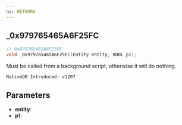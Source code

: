 ```yaml
---
ns: NETWORK
---
```

## _0x979765465A6F25FC

```c
// 0x979765465A6F25FC
void _0x979765465A6F25FC(Entity entity, BOOL p1);
```

Must be called from a background script, otherwise it will do nothing.

```
NativeDB Introduced: v1207
```

## Parameters
* **entity**:
* **p1**:
